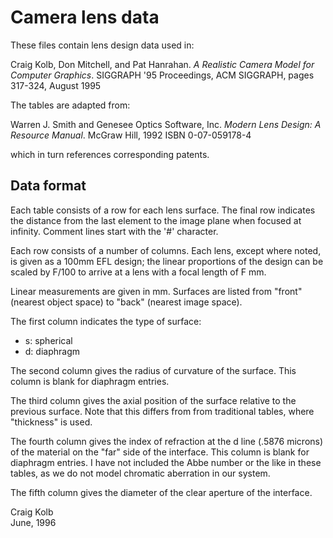 # Camera lens data

These files contain lens design data used in:

Craig Kolb, Don Mitchell, and Pat Hanrahan. *A Realistic Camera Model
for Computer Graphics*.  SIGGRAPH '95 Proceedings, ACM SIGGRAPH,
pages 317-324, August 1995

The tables are adapted from:

Warren J. Smith and Genesee Optics Software, Inc.
*Modern Lens Design: A Resource Manual*.  McGraw Hill, 1992
ISBN 0-07-059178-4

which in turn references corresponding patents.

## Data format ##

Each table consists of a row for each lens surface.  The final
row indicates the distance from the last element to the image plane
when focused at infinity.  Comment lines start with the '#' character.

Each row consists of a number of columns.  Each lens, except where noted,
is given as a 100mm EFL design; the linear proportions of the design
can be scaled by F/100 to arrive at a lens with a focal length of F mm.

Linear measurements are given in mm.  Surfaces are listed from "front"
(nearest object space) to "back" (nearest image space).

The first column indicates the type of surface:

* s: spherical
* d: diaphragm

The second column gives the radius of curvature of the surface.  This
column is blank for diaphragm entries.

The third column gives the axial position of the surface relative to
the previous surface.  Note that this differs from from
traditional tables, where "thickness" is used.

The fourth column gives the index of refraction at the d line
(.5876 microns) of the material on the "far" side of the interface.
This column is blank for diaphragm entries.  I have not included the
Abbe number or the like in these tables, as we do not model chromatic aberration
in our system.

The fifth column gives the diameter of the clear aperture of the interface.

Craig Kolb
<br>
June, 1996
